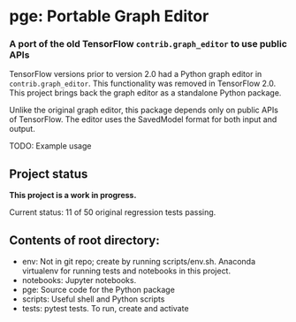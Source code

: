 # pge: Portable Graph Editor
### A port of the old TensorFlow `contrib.graph_editor` to use public APIs

TensorFlow versions prior to version 2.0 had a Python graph editor in
`contrib.graph_editor`. This functionality was removed in TensorFlow 2.0.
This project brings back the graph editor as a standalone Python package.

Unlike the original graph editor, this package depends only on public APIs of
TensorFlow. The editor uses the SavedModel format for both input and output.

TODO: Example usage

## Project status

**This project is a work in progress.**

Current status: 11 of 50 original regression tests passing.

## Contents of root directory:

* env: Not in git repo; create by running scripts/env.sh. Anaconda virtualenv
  for running tests and notebooks in this project.
* notebooks: Jupyter notebooks.
* pge: Source code for the Python package
* scripts: Useful shell and Python scripts
* tests: pytest tests. To run, create and activate




